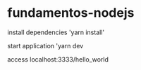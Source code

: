 # fundamentos-nodejs

install dependencies 'yarn install'

start application 'yarn dev

access localhost:3333/hello_world
